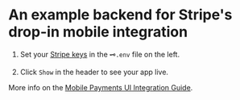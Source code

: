 # An example backend for Stripe's drop-in mobile integration

1. Set your [Stripe keys](https://stripe.com/docs/keys#obtain-api-keys) in the `🗝️.env` file on the left.

2. Click `Show` in the header to see your app live.

More info on the [Mobile Payments UI Integration Guide](https://stripe.com/docs/mobile/payments-ui-beta).
